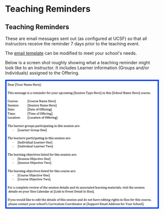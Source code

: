 # Teaching Reminders

## Teaching Reminders

These are email messages sent out (as configured at UCSF) so that all instructors receive the reminder 7 days prior to the teaching event.

The [email template](https://iliosproject.gitbook.io/ilios-user-guide/additional-information/alert-and-email-templates) can be modified to meet your school's needs.

Below is a screen shot roughly showing what a teaching reminder might look like to an instructor. It includes Learner information (Groups and/or Individuals) assigned to the Offering. 

![Teaching reminder sample](../../images/teaching_reminders/reminder_example.png)

